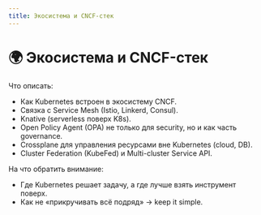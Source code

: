 ```yaml
---
title: Экосистема и CNCF-стек
---
```


# 🌍 Экосистема и CNCF-стек

Что описать:

*   Как Kubernetes встроен в экосистему CNCF.
*   Связка с Service Mesh (Istio, Linkerd, Consul).
*   Knative (serverless поверх K8s).
*   Open Policy Agent (OPA) не только для security, но и как часть governance.
*   Crossplane для управления ресурсами вне Kubernetes (cloud, DB).
*   Cluster Federation (KubeFed) и Multi-cluster Service API.

На что обратить внимание:

*   Где Kubernetes решает задачу, а где лучше взять инструмент поверх.
*   Как не «прикручивать всё подряд» → keep it simple.
